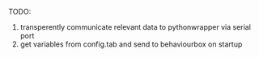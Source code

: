 TODO:

1. transperently communicate relevant data to pythonwrapper via serial port
2. get variables from config.tab and send to behaviourbox on startup
